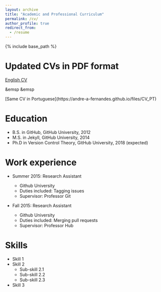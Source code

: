 ```yaml
---
layout: archive
title: "Academic and Professional Curriculum"
permalink: /cv/
author_profile: true
redirect_from:
  - /resume
---
```


{% include base_path %}

Updated CVs in PDF format
=====

[English CV](https://andre-a-fernandes.github.io/files/CV_EN)
<p> &emsp &emsp </p> [Same CV in Portuguese](https://andre-a-fernandes.github.io/files/CV_PT)

Education
======
* B.S. in GitHub, GitHub University, 2012
* M.S. in Jekyll, GitHub University, 2014
* Ph.D in Version Control Theory, GitHub University, 2018 (expected)

Work experience
======
* Summer 2015: Research Assistant
  * Github University
  * Duties included: Tagging issues
  * Supervisor: Professor Git

* Fall 2015: Research Assistant
  * Github University
  * Duties included: Merging pull requests
  * Supervisor: Professor Hub
  
Skills
======
* Skill 1
* Skill 2
  * Sub-skill 2.1
  * Sub-skill 2.2
  * Sub-skill 2.3
* Skill 3
